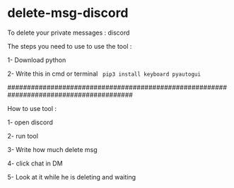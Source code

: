 # delete-msg-discord
To delete your private messages  : discord

The steps you need to use to use the tool : 

1- Download python
 
 
2- Write this in  cmd  or  terminal ``` pip3 install keyboard pyautogui```



########################################################################################

How to use tool : 

  1- open discord
  
  2- run tool
   
  3- Write how much delete msg 
  
  4- click chat in DM
  
  5- Look at it while he is deleting and waiting
